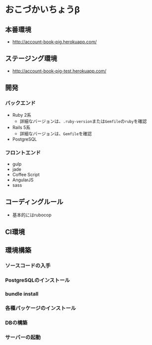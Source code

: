 おこづかいちょうβ
=======

## 本番環境
- http://account-book-pig.herokuapp.com/

## ステージング環境
- http://account-book-pig-test.herokuapp.com/

## 開発

### バックエンド

- Ruby 2系
  - 詳細なバージョンは、`.ruby-version`または`Gemfile`の`ruby`を確認
- Rails 5系
  - 詳細なバージョンは、`Gemfile`を確認
- PostgreSQL

### フロントエンド

- gulp
- jade
- Coffee Script
- AngularJS
- sass

## コーディングルール
- 基本的にはrubocop

## CI環境

## 環境構築

### ソースコードの入手
### PostgreSQLのインストール
### bundle install
### 各種パッケージのインストール
### DBの構築
### サーバーの起動
